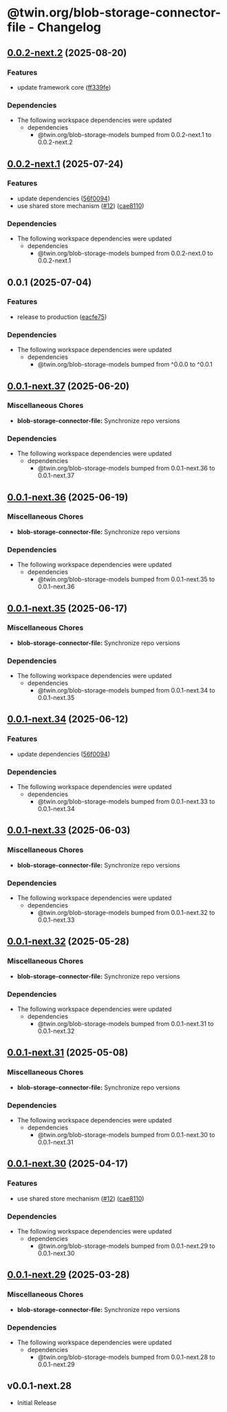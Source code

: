 # @twin.org/blob-storage-connector-file - Changelog

## [0.0.2-next.2](https://github.com/twinfoundation/blob-storage/compare/blob-storage-connector-file-v0.0.2-next.1...blob-storage-connector-file-v0.0.2-next.2) (2025-08-20)


### Features

* update framework core ([ff339fe](https://github.com/twinfoundation/blob-storage/commit/ff339fe7e3f09ddff429907834bdf43617e9c05e))


### Dependencies

* The following workspace dependencies were updated
  * dependencies
    * @twin.org/blob-storage-models bumped from 0.0.2-next.1 to 0.0.2-next.2

## [0.0.2-next.1](https://github.com/twinfoundation/blob-storage/compare/blob-storage-connector-file-v0.0.2-next.0...blob-storage-connector-file-v0.0.2-next.1) (2025-07-24)


### Features

* update dependencies ([56f0094](https://github.com/twinfoundation/blob-storage/commit/56f0094b68d8bd22864cd899ac1b61d95540f719))
* use shared store mechanism ([#12](https://github.com/twinfoundation/blob-storage/issues/12)) ([cae8110](https://github.com/twinfoundation/blob-storage/commit/cae8110681847a1ac4fcac968b8196694e49c320))


### Dependencies

* The following workspace dependencies were updated
  * dependencies
    * @twin.org/blob-storage-models bumped from 0.0.2-next.0 to 0.0.2-next.1

## 0.0.1 (2025-07-04)


### Features

* release to production ([eacfe75](https://github.com/twinfoundation/blob-storage/commit/eacfe754a0dcd9243d9e13d86422327d0a605164))


### Dependencies

* The following workspace dependencies were updated
  * dependencies
    * @twin.org/blob-storage-models bumped from ^0.0.0 to ^0.0.1

## [0.0.1-next.37](https://github.com/twinfoundation/blob-storage/compare/blob-storage-connector-file-v0.0.1-next.36...blob-storage-connector-file-v0.0.1-next.37) (2025-06-20)


### Miscellaneous Chores

* **blob-storage-connector-file:** Synchronize repo versions


### Dependencies

* The following workspace dependencies were updated
  * dependencies
    * @twin.org/blob-storage-models bumped from 0.0.1-next.36 to 0.0.1-next.37

## [0.0.1-next.36](https://github.com/twinfoundation/blob-storage/compare/blob-storage-connector-file-v0.0.1-next.35...blob-storage-connector-file-v0.0.1-next.36) (2025-06-19)


### Miscellaneous Chores

* **blob-storage-connector-file:** Synchronize repo versions


### Dependencies

* The following workspace dependencies were updated
  * dependencies
    * @twin.org/blob-storage-models bumped from 0.0.1-next.35 to 0.0.1-next.36

## [0.0.1-next.35](https://github.com/twinfoundation/blob-storage/compare/blob-storage-connector-file-v0.0.1-next.34...blob-storage-connector-file-v0.0.1-next.35) (2025-06-17)


### Miscellaneous Chores

* **blob-storage-connector-file:** Synchronize repo versions


### Dependencies

* The following workspace dependencies were updated
  * dependencies
    * @twin.org/blob-storage-models bumped from 0.0.1-next.34 to 0.0.1-next.35

## [0.0.1-next.34](https://github.com/twinfoundation/blob-storage/compare/blob-storage-connector-file-v0.0.1-next.33...blob-storage-connector-file-v0.0.1-next.34) (2025-06-12)


### Features

* update dependencies ([56f0094](https://github.com/twinfoundation/blob-storage/commit/56f0094b68d8bd22864cd899ac1b61d95540f719))


### Dependencies

* The following workspace dependencies were updated
  * dependencies
    * @twin.org/blob-storage-models bumped from 0.0.1-next.33 to 0.0.1-next.34

## [0.0.1-next.33](https://github.com/twinfoundation/blob-storage/compare/blob-storage-connector-file-v0.0.1-next.32...blob-storage-connector-file-v0.0.1-next.33) (2025-06-03)


### Miscellaneous Chores

* **blob-storage-connector-file:** Synchronize repo versions


### Dependencies

* The following workspace dependencies were updated
  * dependencies
    * @twin.org/blob-storage-models bumped from 0.0.1-next.32 to 0.0.1-next.33

## [0.0.1-next.32](https://github.com/twinfoundation/blob-storage/compare/blob-storage-connector-file-v0.0.1-next.31...blob-storage-connector-file-v0.0.1-next.32) (2025-05-28)


### Miscellaneous Chores

* **blob-storage-connector-file:** Synchronize repo versions


### Dependencies

* The following workspace dependencies were updated
  * dependencies
    * @twin.org/blob-storage-models bumped from 0.0.1-next.31 to 0.0.1-next.32

## [0.0.1-next.31](https://github.com/twinfoundation/blob-storage/compare/blob-storage-connector-file-v0.0.1-next.30...blob-storage-connector-file-v0.0.1-next.31) (2025-05-08)


### Miscellaneous Chores

* **blob-storage-connector-file:** Synchronize repo versions


### Dependencies

* The following workspace dependencies were updated
  * dependencies
    * @twin.org/blob-storage-models bumped from 0.0.1-next.30 to 0.0.1-next.31

## [0.0.1-next.30](https://github.com/twinfoundation/blob-storage/compare/blob-storage-connector-file-v0.0.1-next.29...blob-storage-connector-file-v0.0.1-next.30) (2025-04-17)


### Features

* use shared store mechanism ([#12](https://github.com/twinfoundation/blob-storage/issues/12)) ([cae8110](https://github.com/twinfoundation/blob-storage/commit/cae8110681847a1ac4fcac968b8196694e49c320))


### Dependencies

* The following workspace dependencies were updated
  * dependencies
    * @twin.org/blob-storage-models bumped from 0.0.1-next.29 to 0.0.1-next.30

## [0.0.1-next.29](https://github.com/twinfoundation/blob-storage/compare/blob-storage-connector-file-v0.0.1-next.28...blob-storage-connector-file-v0.0.1-next.29) (2025-03-28)


### Miscellaneous Chores

* **blob-storage-connector-file:** Synchronize repo versions


### Dependencies

* The following workspace dependencies were updated
  * dependencies
    * @twin.org/blob-storage-models bumped from 0.0.1-next.28 to 0.0.1-next.29

## v0.0.1-next.28

- Initial Release
